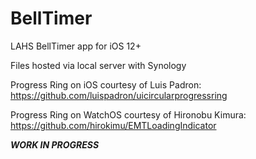 # BellTimer
LAHS BellTimer app for iOS 12+

Files hosted via local server with Synology

Progress Ring on iOS courtesy of Luis Padron:
https://github.com/luispadron/uicircularprogressring

Progress Ring on WatchOS courtesy of Hironobu Kimura:
https://github.com/hirokimu/EMTLoadingIndicator

***WORK IN PROGRESS*** 
